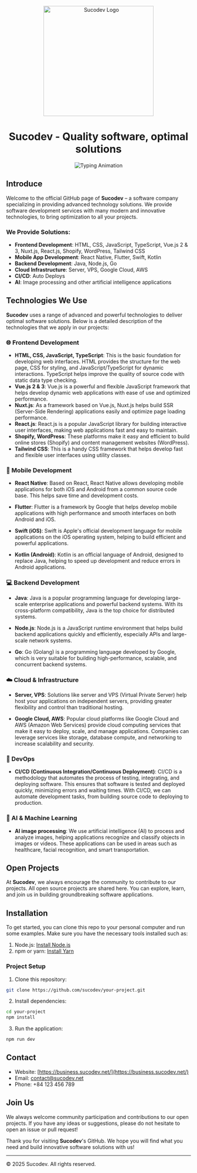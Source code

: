 <p align="center"> <img src="https://business.sucodev.net/_nuxt/img/FooterLogo.a9c1783.png" alt="Sucodev Logo" width="300" object-fit="cover" /> </p><h1 align="center">Sucodev - Quality software, optimal solutions</h1><p align="center"> <img src="https://readme-typing-svg.demolab.com?font=Frutiger&size=25&duration=3000&pause=1000&color=006837&center=true&vCenter=true&width=600&lines=We are SuCoDev!;Support - Collab - Develop" alt="Typing Animation" /> </p>

## Introduce

Welcome to the official GitHub page of **Sucodev** – a software company specializing in providing advanced technology solutions. We provide software
development services with many modern and innovative technologies, to bring optimization to all your projects.

### We Provide Solutions:

-   **Frontend Development**: HTML, CSS, JavaScript, TypeScript, Vue.js 2 & 3, Nuxt.js, React.js, Shopify, WordPress, Tailwind CSS
-   **Mobile App Development**: React Native, Flutter, Swift, Kotlin
-   **Backend Development**: Java, Node.js, Go
-   **Cloud Infrastructure**: Server, VPS, Google Cloud, AWS
-   **CI/CD**: Auto Deploys
-   **AI**: Image processing and other artificial intelligence applications

## Technologies We Use

**Sucodev** uses a range of advanced and powerful technologies to deliver optimal software solutions. Below is a detailed description of the
technologies that we apply in our projects:

### 🌐 Frontend Development

-   **HTML, CSS, JavaScript, TypeScript**: This is the basic foundation for developing web interfaces. HTML provides the structure for the web page,
    CSS for styling, and JavaScript/TypeScript for dynamic interactions. TypeScript helps improve the quality of source code with static data type
    checking.
-   **Vue.js 2 & 3**: Vue.js is a powerful and flexible JavaScript framework that helps develop dynamic web applications with ease of use and
    optimized performance.
-   **Nuxt.js**: As a framework based on Vue.js, Nuxt.js helps build SSR (Server-Side Rendering) applications easily and optimize page loading
    performance.
-   **React.js**: React.js is a popular JavaScript library for building interactive user interfaces, making web applications fast and easy to
    maintain.
-   **Shopify, WordPress**: These platforms make it easy and efficient to build online stores (Shopify) and content management websites (WordPress).
-   **Tailwind CSS**: This is a handy CSS framework that helps develop fast and flexible user interfaces using utility classes.

### 📱 Mobile Development

-   **React Native**: Based on React, React Native allows developing mobile applications for both iOS and Android from a common source code base. This
    helps save time and development costs.

-   **Flutter**: Flutter is a framework by Google that helps develop mobile applications with high performance and smooth interfaces on both Android
    and iOS.

-   **Swift (iOS)**: Swift is Apple's official development language for mobile applications on the iOS operating system, helping to build efficient
    and powerful applications.

-   **Kotlin (Android)**: Kotlin is an official language of Android, designed to replace Java, helping to speed up development and reduce errors in
    Android applications.

### 💻 Backend Development

-   **Java**: Java is a popular programming language for developing large-scale enterprise applications and powerful backend systems. With its
    cross-platform compatibility, Java is the top choice for distributed systems.

-   **Node.js**: Node.js is a JavaScript runtime environment that helps build backend applications quickly and efficiently, especially APIs and
    large-scale network systems.

-   **Go**: Go (Golang) is a programming language developed by Google, which is very suitable for building high-performance, scalable, and concurrent
    backend systems.

### ☁️ Cloud & Infrastructure

-   **Server, VPS**: Solutions like server and VPS (Virtual Private Server) help host your applications on independent servers, providing greater
    flexibility and control than traditional hosting.

-   **Google Cloud, AWS**: Popular cloud platforms like Google Cloud and AWS (Amazon Web Services) provide cloud computing services that make it easy
    to deploy, scale, and manage applications. Companies can leverage services like storage, database compute, and networking to increase scalability
    and security.

### 🚀 DevOps

-   **CI/CD (Continuous Integration/Continuous Deployment)**: CI/CD is a methodology that automates the process of testing, integrating, and deploying
    software. This ensures that software is tested and deployed quickly, minimizing errors and waiting times. With CI/CD, we can automate development
    tasks, from building source code to deploying to production.

### 🤖 AI & Machine Learning

-   **AI image processing**: We use artificial intelligence (AI) to process and analyze images, helping applications recognize and classify objects in
    images or videos. These applications can be used in areas such as healthcare, facial recognition, and smart transportation.

## Open Projects

At **Sucodev**, we always encourage the community to contribute to our projects. All open source projects are shared here. You can explore, learn, and
join us in building groundbreaking software applications.

## Installation

To get started, you can clone this repo to your personal computer and run some examples. Make sure you have the necessary tools installed such as:

1. Node.js: [Install Node.js](https://nodejs.org/)
2. npm or yarn: [Install Yarn](https://classic.yarnpkg.com/en/docs/install/)

### Project Setup

1. Clone this repository:

```bash
git clone https://github.com/sucodev/your-project.git
```

2. Install dependencies:

```bash
cd your-project
npm install
```

3. Run the application:

```bash
npm run dev
```

## Contact

-   Website: [https://business.sucodev.net/](https://business.sucodev.net/)
-   Email: contact@sucodev.net
-   Phone: +84 123 456 789

## Join Us

We always welcome community participation and contributions to our open projects. If you have any ideas or suggestions, please do not hesitate to open
an issue or pull request!

Thank you for visiting **Sucodev**'s GitHub. We hope you will find what you need and build innovative software solutions with us!

---

© 2025 Sucodev. All rights reserved.
